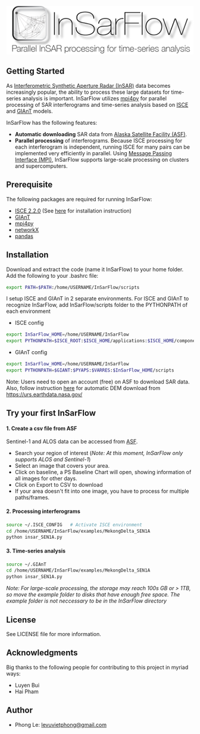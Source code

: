<p align="left">
<img src="logo.png" alt="" width="600"/>
</p>

## Getting Started
As [Interferometric Synthetic Aperture Radar (InSAR)](https://en.wikipedia.org/wiki/Interferometric_synthetic-aperture_radar) data becomes increasingly popular, the ability to process these large datasets for time-series analysis is important.
InSarFlow utilizes [mpi4py](https://pypi.org/project/mpi4py/) for parallel processing of SAR interferograms and time-series analysis based on [ISCE](https://winsar.unavco.org/software/isce) and [GIAnT](http://earthdef.caltech.edu/projects/giant/wiki#) models.

InSarFlow has the following features:

- **Automatic downloading** SAR data from [Alaska Satellite Facility (ASF)](https://vertex.daac.asf.alaska.edu/).
- **Parallel processing** of interferograms. Because ISCE processing for each interferogram is independent, running ISCE for many pairs can be implemented very efficiently in parallel. Using [Message Passing Interface (MPI)](https://en.wikipedia.org/wiki/Message_Passing_Interface), InSarFlow supports large-scale processing on clusters and supercomputers.

## Prerequisite

The following packages are required for running InSarFlow:

* [ISCE 2.2.0](https://winsar.unavco.org/software/isce) (See [here](https://github.com/scottyhq/isce_notes/tree/master/Ubuntu) for installation instruction)
* [GIAnT](http://earthdef.caltech.edu/projects/giant/wiki#)
* [mpi4py](https://pypi.org/project/mpi4py/)
* [networkX](https://networkx.github.io/)
* [pandas](https://pandas.pydata.org/)


## Installation
Download and extract the code (name it InSarFlow) to your home folder. Add the following to your .bashrc file:
```bash
export PATH=$PATH:/home/USERNAME/InSarFlow/scripts
```

I setup ISCE and GIAnT in 2 separate environments.
For ISCE and GIAnT to recognize InSarFlow, add InSarFlow/scripts folder to the PYTHONPATH of each environment

* ISCE config
```bash
export InSarFlow_HOME=/home/USERNAME/InSarFlow
export PYTHONPATH=$ISCE_ROOT:$ISCE_HOME/applications:$ISCE_HOME/component:$InSarFlow_HOME/scripts
```

* GIAnT config
```bash
export InSarFlow_HOME=/home/USERNAME/InSarFlow
export PYTHONPATH=$GIANT:$PYAPS:$VARRES:$InSarFlow_HOME/scripts
```
Note: Users need to open an account (free) on ASF to download SAR data.
Also, follow instruction [here](https://github.com/isce-framework/isce2) for automatic DEM download from https://urs.earthdata.nasa.gov/

## Try your first InSarFlow
#### 1. Create a csv file from ASF
Sentinel-1 and ALOS data can be accessed from [ASF](https://vertex.daac.asf.alaska.edu/). 

* Search your region of interest (*Note: At this moment, InSarFlow only supports ALOS and Sentinel-1*)
* Select an image that covers your area.
* Click on baseline, a PS Baseline Chart will open, showing information of all images for other days.
* Click on Export to CSV to download
* If your area doesn't fit into one image, you have to process for multiple paths/frames. 


#### 2. Processing interferograms
```bash
source ~/.ISCE_CONFIG   # Activate ISCE environment
cd /home/USERNAME/InSarFlow/examples/MekongDelta_SEN1A
python insar_SEN1A.py
```

#### 3. Time-series analysis
```bash
source ~/.GIAnT
cd /home/USERNAME/InSarFlow/examples/MekongDelta_SEN1A
python insar_SEN1A.py
```

*Note: For large-scale processing, the storage may reach 100s GB or > 1TB, so move the example folder to disks that have enough free space. The example folder is not neccessary to be in the InSarFlow directory*

## License
See LICENSE file for more information.


## Acknowledgments
Big thanks to the following people for contributing to this project in myriad ways:

* Luyen Bui
* Hai Pham 

## Author
* Phong Le: <levuvietphong@gmail.com>